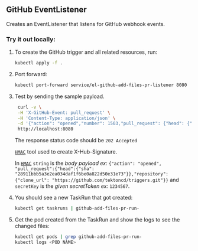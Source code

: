 ## GitHub EventListener

Creates an EventListener that listens for GitHub webhook events.

### Try it out locally:

1. To create the GitHub trigger and all related resources, run:

   ```bash
   kubectl apply -f .
   ```

1. Port forward:

   ```bash
   kubectl port-forward service/el-github-add-files-pr-listener 8080
   ```

1. Test by sending the sample payload.

   ```bash
    curl -v \
    -H 'X-GitHub-Event: pull_request' \
    -H 'Content-Type: application/json' \
    -d '{"action": "opened","number": 1503,"pull_request": {"head": {"sha": "16dd484bb4888dd30154f5ccb765beae1aaf72de"}},"repository": {"full_name": "tektoncd/triggers","clone_url": "https://github.com/tektoncd/triggers.git"}}' \
    http://localhost:8080
   ```

   The response status code should be `202 Accepted`

   [`HMAC`](https://www.freeformatter.com/hmac-generator.html) tool used to create X-Hub-Signature.

   In [`HMAC`](https://www.freeformatter.com/hmac-generator.html) `string` is the *body payload ex:* `{"action": "opened", "pull_request":{"head":{"sha": "28911bbb5a3e2ea034daf1f6be0a822d50e31e73"}},"repository":{"clone_url": "https://github.com/tektoncd/triggers.git"}}`
   and `secretKey` is the *given secretToken ex:* `1234567`.

1. You should see a new TaskRun that got created:

   ```bash
   kubectl get taskruns | github-add-files-pr-run-
   ```

1. Get the pod created from the TaskRun and show the logs to see the changed files:

   ```bash
   kubectl get pods | grep github-add-files-pr-run-
   kubectl logs <POD NAME>
   ```
